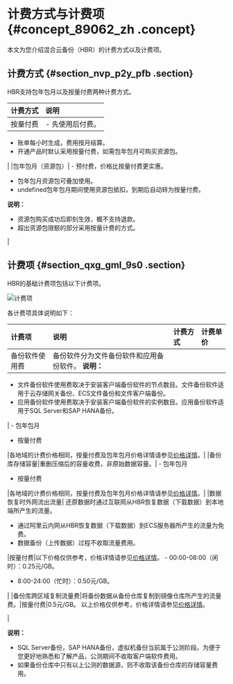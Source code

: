 # 计费方式与计费项 {#concept_89062_zh .concept}

本文为您介绍混合云备份（HBR）的计费方式以及计费项。

## 计费方式 {#section_nvp_p2y_pfb .section}

HBR支持包年包月以及按量付费两种计费方式。

|计费方式|说明|
|:---|:-|
|按量付费| -   先使用后付费。
-   账单每小时生成，费用按月结算。
-   开通产品时默认采用按量付费，如需包年包月可购买资源包。

 |
|包年包月（资源包）| -   预付费，价格比按量付费更实惠。
-   包年包月资源包可叠加使用。
-   undefined包年包月期间使用资源包抵扣，到期后自动转为按量付费。

 **说明：** 

-   资源包购买成功后即刻生效，概不支持退款。
-   超出资源包限额的部分采用按量计费的方式。

 |

## 计费项 {#section_qxg_gml_9s0 .section}

HBR的基础计费项包括以下计费项。

![计费项](http://static-aliyun-doc.oss-cn-hangzhou.aliyuncs.com/assets/img/40334/156472504154065_zh-CN.jpg)

各计费项具体说明如下：

|计费项|说明|计费方式|计费单价|
|:--|:-|:---|:---|
|备份软件使用费|备份软件分为文件备份软件和应用备份软件。 **说明：** 

-   文件备份软件使用费取决于安装客户端备份软件的节点数目。文件备份软件适用于云存储网关备份、ECS文件备份和文件客户端备份。
-   应用备份软件使用费取决于安装客户端备份软件的实例数目。应用备份软件适用于SQL Server和SAP HANA备份。

 | -   包年包月
-   按量付费

 |各地域的计费价格相同，按量付费及包年包月价格详情请参见[价格详情](https://www.aliyun.com/price/detail/hbr)。|
|备份库存储容量|重删压缩后的容量收费，非原始数据容量。| -   包年包月
-   按量付费

 |各地域的计费价格相同，按量付费及包年包月价格详情请参见[价格详情](https://www.aliyun.com/price/detail/hbr)。|
|数据恢复时外网流出流量| 还原数据时通过互联网从HBR恢复数据（下载数据）到本地端所产生的流量。

 -   通过阿里云内网从HBR恢复数据（下载数据）到ECS服务器所产生的流量为免费。
-   数据备份（上传数据）过程不收取流量费用。

 |按量付费|以下价格仅供参考，价格详情请参见[价格详情](https://www.aliyun.com/price/detail/hbr)。 -   00:00-08:00（闲时）：0.25元/GB。
-   8:00-24:00（忙时）：0.50元/GB。

 |
|备份库跨区域复制流量费|将备份数据从备份仓库复制到镜像仓库所产生的流量费。|按量付费|0.5元/GB。 以上价格仅供参考，价格详情请参见[价格详情](https://www.aliyun.com/price/detail/hbr)。

 |

**说明：** 

-   SQL Server备份，SAP HANA备份，虚拟机备份当前属于公测阶段。为便于您更好地熟悉和了解产品，公测期间不收取客户端软件费用。
-   如果备份仓库中只有以上公测的数据源，则不收取该备份仓库的存储容量费用。

